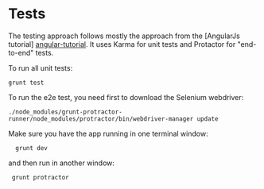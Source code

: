 Tests
=====

The testing approach follows mostly the approach from the [AngularJs
tutorial] [angular-tutorial]. It uses Karma for unit tests and Protactor for
"end-to-end" tests.

To run all unit tests:

    grunt test

To run the e2e test, you need first to download the Selenium webdriver:

    ./node_modules/grunt-protractor-runner/node_modules/protractor/bin/webdriver-manager update

Make sure you have the app running in one terminal window:

      grunt dev

and then run in another window:

     grunt protractor


 [angular-tutorial]: https://docs.angularjs.org/tutorial
